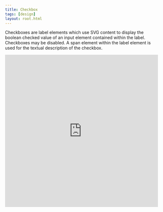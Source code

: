 ```yaml
---
title: Checkbox
tags: [design]
layout: root.html
---
```


Checkboxes are label elements which use SVG content to display the boolean checked value of an input element contained within the label. Checkboxes may be disabled. A span element within the label element is used for the textual description of the checkbox.

<iframe width="100%" height="500px" src="https://jsfiddle.net/goldrydigital/4L1uqvj7/embedded/result,html,css" frameborder="0"></iframe>
